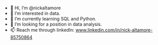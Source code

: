 - 👋 Hi, I’m @nickaltamore
- 👀 I’m interested in data.
- 🌱 I’m currently learning SQL and Python.
- 💞️ I’m looking for a position in data analysis.
- 📫 Reach me through linkedIn: www.linkedin.com/in/nick-altamore-85750864
